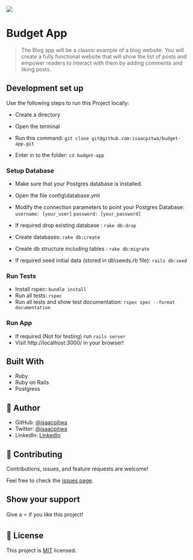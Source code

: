 ![](https://img.shields.io/badge/Microverse-blueviolet)

# Budget App

> The Blog app will be a classic example of a blog website. You will create a fully functional website that will show the list of posts and empower readers to interact with them by adding comments and liking posts.


## Development set up

Use the following steps to run this Project locally:

- Create a directory

- Open the terminal

- Run this command:
`git clone git@github.com:isaacpitwa/budget-app.git`

- Enter in to the folder:
`cd budget-app`


### Setup Database 
- Make sure that your Postgres database is installed.
-  Open the file config\database.yml
- Modify the connection parameters to point your Postgres      Database:
    `username: [your_user]`
    `password: [your_password]`

- If required drop existing database : `rake db:drop`
- Create databases: `rake db:create`
- Create db structure including tables : `rake db:migrate`
- If required seed initial data (stored in db\seeds.rb file): `rails db:seed`


### Run Tests
- Install rspec: `bundle install`
- Run all tests: `rspec`
- Run all tests and show test documentation: `rspec spec --format documentation`

### Run App
- If required (Not for testing) run `rails server`
- Visit http://localhost:3000/ in your browser!


## Built With

- Ruby
- Ruby on Rails
- Postgress

## 👤 **Author**

- GitHub: [@isaacpitwa](https://github.com/isaacpitwa)
- Twitter: [@isaacpitwa](https://twitter.com/isaacpitwa)
- LinkedIn: [LinkedIn](https://linkedin.com/in/isaac-pitwa)



## 🤝 Contributing

Contributions, issues, and feature requests are welcome!

Feel free to check the [issues page](../../issues/).

## Show your support

Give a ⭐️ if you like this project!


## 📝 License

This project is [MIT](./MIT.md) licensed.
